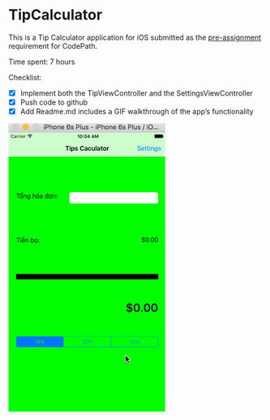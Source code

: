 # TipCalculator
This is a Tip Calculator application for iOS submitted as the [pre-assignment](hhttp://courses.coderschool.vn/swift/prework) requirement for CodePath.

Time spent: 7 hours


Checklist:
* [x] Implement both the TipViewController and the SettingsViewController
* [x] Push code to github
* [x] Add Readme.md includes a GIF walkthrough of the app’s functionality

![Video Walkthrough](Record.gif)
